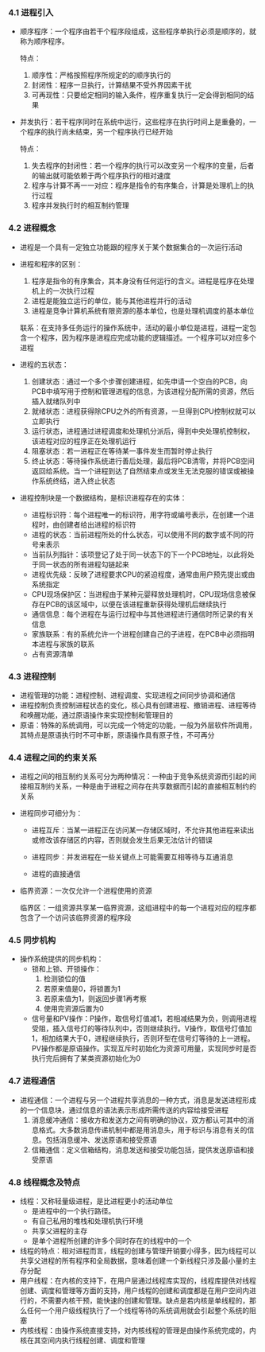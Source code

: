 ### 4.1 进程引入

- 顺序程序：一个程序由若干个程序段组成，这些程序单执行必须是顺序的，就称为顺序程序。

  特点：

  1. 顺序性：严格按照程序所规定的的顺序执行的
  2. 封闭性：程序一旦执行，计算结果不受外界因素干扰
  3. 可再现性：只要给定相同的输入条件，程序重复执行一定会得到相同的结果

- 并发执行：若干程序同时在系统中运行，这些程序在执行时间上是重叠的，一个程序的执行尚未结束，另一个程序执行已经开始

  特点：

  1. 失去程序的封闭性：若一个程序的执行可以改变另一个程序的变量，后者的输出就可能依赖于两个程序执行的相对速度
  2. 程序与计算不再一一对应：程序是指令的有序集合，计算是处理机上的执行过程
  3. 程序并发执行时的相互制约管理

### 4.2 进程概念

- 进程是一个具有一定独立功能跟的程序关于某个数据集合的一次运行活动

- 进程和程序的区别：

  1. 程序是指令的有序集合，其本身没有任何运行的含义。进程是程序在处理机上的一次执行过程
  2. 进程是能独立运行的单位，能与其他进程并行的活动
  3. 进程是竞争计算机系统有限资源的基本单位，也是处理机调度的基本单位

  联系：在支持多任务运行的操作系统中，活动的最小单位是进程，进程一定包含一个程序，因为程序是进程应完成功能的逻辑描述。一个程序可以对应多个进程

- 进程的五状态：

  1. 创建状态：通过一个多个步骤创建进程，如先申请一个空白的PCB，向PCB中填写用于控制和管理进程的信息，为该进程分配所需的资源，然后插入就绪队列中
  2. 就绪状态：进程获得除CPU之外的所有资源，一旦得到CPU控制权就可以立即执行
  3. 运行状态，进程通过进程调度和处理机分派后，得到中央处理机控制权，该进程对应的程序正在处理机运行
  4. 阻塞状态：若一进程正在等待某一事件发生而暂时停止执行
  5. 终止状态：等待操作系统进行善后处理，最后将PCB清零，并将PCB空间返回给系统。当一个进程到达了自然结束点或发生无法克服的错误或被操作系统终结，进入终止状态

- 进程控制块是一个数据结构，是标识进程存在的实体：

  - 进程标识符：每个进程唯一的标识符，用字符或编号表示，在创建一个进程时，由创建者给出进程的标识符
  - 进程的状态：当前进程所处的什么状态，可以使用不同的数字或不同的符号来表示
  - 当前队列指针：该项登记了处于同一状态下的下一个PCB地址，以此将处于同一状态的所有进程勾链起来
  - 进程优先级：反映了进程要求CPU的紧迫程度，通常由用户预先提出或由系统指定
  - CPU现场保护区：当进程由于某种元婴释放处理机时，CPU现场信息被保存在PCB的该区域中，以便在该进程重新获得处理机后继续执行
  - 通信信息：每个进程在与运行过程中与其他进程进行通信时所记录的有关信息
  - 家族联系：有的系统允许一个进程创建自己的子进程，在PCB中必须指明本进程与家族的联系
  - 占有资源清单

### 4.3 进程控制

- 进程管理的功能：进程控制、进程调度、实现进程之间同步协调和通信
- 进程控制负责控制进程状态的变化，核心具有创建进程、撤销进程、进程等待和唤醒功能，通过原语操作来实现控制和管理目的
- 原语：特殊的系统调用，可以完成一个特定的功能，一般为外层软件所调用，其特点是原语执行时不可中断，原语操作具有原子性，不可再分

### 4.4 进程之间的约束关系

- 进程之间的相互制约关系可分为两种情况：一种由于竞争系统资源而引起的间接相互制约关系，一种是由于进程之间存在共享数据而引起的直接相互制约的关系

- 进程同步可细分为：

  - 进程互斥：当某一进程正在访问某一存储区域时，不允许其他进程来读出或修改该存储区的内容，否则就会发生后果无法估计的错误

  - 进程同步：并发进程在一些关键点上可能需要互相等待与互通消息

  - 进程的直接通信

- 临界资源：一次仅允许一个进程使用的资源

  临界区：一组资源共享某一临界资源，这组进程中的每一个进程对应的程序都包含了一个访问该临界资源的程序段

### 4.5 同步机构

- 操作系统提供的同步机构：
  - 锁和上锁、开锁操作：
    1. 检测锁位的值
    2. 若原来值是0，将锁置为1
    3. 若原来值为1，则返回步骤1再考察
    4. 使用完资源后置为0
  - 信号量和PV操作：P操作，取信号灯值减1，若相减结果为负，则调用进程受阻，插入信号灯的等待队列中，否则继续执行。V操作，取信号灯值加1，相加结果大于0，进程继续执行，否则环型在信号灯等待的上一进程。PV操作都是原语操作。实现互斥时初始化为资源可用量，实现同步时是否执行完后拥有了某类资源初始化为0

### 4.7 进程通信

- 进程通信：一个进程与另一个进程共享消息的一种方式，消息是发送进程形成的一个信息块，通过信息的语法表示形成所需传送的内容给接受进程
  1. 消息缓冲通信：接收方和发送方之间有明确的协议，双方都认可其中的消息格式。大多数消息传递机制中都是用消息头，用于标识与消息有关的信息。包括消息缓冲、发送原语和接受原语
  2. 信箱通信：定义信箱结构，消息发送和接受功能包括，提供发送原语和接受原语

### 4.8 线程概念及特点

- 线程：又称轻量级进程，是比进程更小的活动单位
  - 是进程中的一个执行路径。
  - 有自己私用的堆栈和处理机执行环境
  - 共享父进程的主存
  - 是单个进程所创建的许多个同时存在的线程中的一个
- 线程的特点：相对进程而言，线程的创建与管理开销要小得多，因为线程可以共享父进程的所有程序和全局数据，意味着创建一个新线程只涉及最小量的主存分配
- 用户线程：在内核的支持下，在用户层通过线程库实现的，线程库提供对线程创建、调度和管理等方面的支持，用户线程的创建和调度都是在用户空间内进行的，不需要内核干预，能快速的创建和管理。缺点是若内核是单线程的，那么任何一个用户级线程执行了一个线程等待的系统调用就会引起整个系统的阻塞
- 内核线程：由操作系统直接支持，对内核线程的管理是由操作系统完成的，内核在其空间内执行线程创建、调度和管理